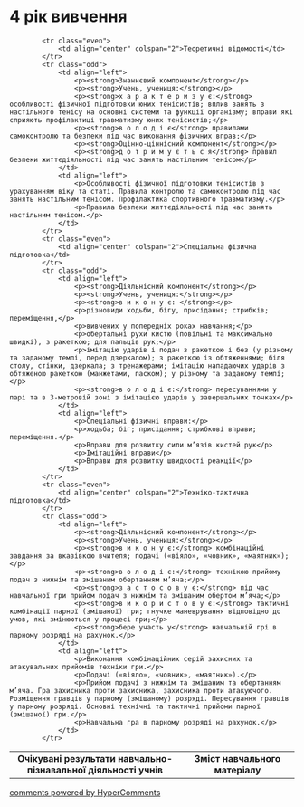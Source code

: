 <div id="hypercomments_widget" class="js-hypercomments-widget invisible"></div>

4 рік вивчення
=============================

<table>
  <body>
    <tr>
<td align="center" width="60%"><strong>Очікувані результати навчально-пізнавальної діяльності учнів</strong></td>
<td align="center" width="40%"><strong>Зміст навчального матеріалу</strong></td>
    </tr>

            <tr class="even">
                <td align="center" colspan="2">Теоретичні відомості</td>
            </tr>
            <tr class="odd">
                <td align="left">
                    <p><strong>Знаннєвий компонент</strong></p>
                    <p><strong>Учень, учениця:</strong></p>
                    <p><strong>х а р а к т е р и з у є:</strong> особливості фізичної підготовки юних тенісистів; вплив занять з настільного тенісу на основні системи та функції організму; вправи які сприяють профілактиці травматизму юних тенісистів;</p>
                    <p><strong>в о л о д і є</strong> правилами самоконтролю та безпеки під час виконання фізичних вправ;</p>
                    <p><strong>Оцінно-ціннісний компонент</strong></p>
                    <p><strong>д о т р и м у є т ь с я</strong> правил безпеки життєдіяльності під час занять настільним тенісом</p>
                </td>
                <td align="left">
                    <p>Особливості фізичної підготовки тенісистів з урахуванням віку та статі. Правила контролю та самоконтролю під час занять настільним тенісом. Профілактика спортивного травматизму.</p>
                    <p>Правила безпеки життєдіяльності під час занять настільним тенісом.</p>
                </td>
            </tr>
            <tr class="even">
                <td align="center" colspan="2">Спеціальна фізична підготовка</td>
            </tr>
            <tr class="odd">
                <td align="left">
                    <p><strong>Діяльнісний компонент</strong></p>
                    <p><strong>Учень, учениця:</strong></p>
                    <p><strong>в и к о н у є: </strong></p>
                    <p>різновиди ходьби, бігу, присідання; стрибків; переміщення,</p>
                    <p>вивчених у попередніх роках навчання;</p>
                    <p>обертальні рухи кистю (повільні та максимально швидкі), з ракеткою; для пальців рук;</p>
                    <p>імітацію ударів і подач з ракеткою і без (у різному та заданому темпі, перед дзеркалом); з ракеткою із обтяженнями; біля столу, стінки, дзеркала; з тренажерами; імітацію нападаючих ударів з обтяженою ракеткою (манжетами, паском); у різному та заданому темпі;</p>
                    <p><strong>в о л о д і є:</strong> пересуваннями у парі та в 3-метровій зоні з імітацією ударів у завершальних точках</p>
                </td>
                <td align="left">
                    <p>Спеціальні фізичні вправи:</p>
                    <p>ходьба; біг; присідання; стрибкові вправи; переміщення.</p>
                    <p>Вправи для розвитку сили м’язів кистей рук</p>
                    <p>Імітаційні вправи</p>
                    <p>Вправи для розвитку швидкості реакції</p>
                </td>
            </tr>
            <tr class="even">
                <td align="center" colspan="2">Техніко-тактична підготовка</td>
            </tr>
            <tr class="odd">
                <td align="left">
                    <p><strong>Діяльнісний компонент</strong></p>
                    <p><strong>Учень, учениця:</strong></p>
                    <p><strong>в и к о н у є:</strong> комбінаційні завдання за вказівкою вчителя; подачі («віяло», «човник», «маятник»);</p>
                    <p><strong>в о л о д і є:</strong> технікою прийому подач з нижнім та змішаним обертанням м’яча;</p>
                    <p><strong>з а с т о с о в у є:</strong> під час навчальної гри прийом подач з нижнім та змішаним обертом м’яча;</p>
                    <p><strong>в и к о р и с т о в у є:</strong> тактичні комбінації парної (змішаної) гри; гнучке маневрування відповідно до умов, які змінюються у процесі гри;</p>
                    <p><strong>бере участь у</strong> навчальній грі в парному розряді на рахунок.</p>
                </td>
                <td align="left">
                    <p>Виконання комбінаційних серій захисних та атакувальних прийомів техніки гри.</p>
                    <p>Подачі («віяло», «човник», «маятник»).</p>
                    <p>Прийом подачі з нижнім та змішаним та обертанням м’яча. Гра захисника проти захисника, захисника проти атакуючого. Розміщення гравців у парному (змішаному) розряді. Пересування гравців у парному розряді. Основні технічні та тактичні прийоми парної (змішаної) гри.</p>
                    <p>Навчальна гра в парному розряді на рахунок.</p>
                </td>
            </tr>
  </body>
</table>

<div class="js-hypercomments-container">
    <a href="http://hypercomments.com" class="hc-link" title="comments widget">comments powered by HyperComments</a>
</div>